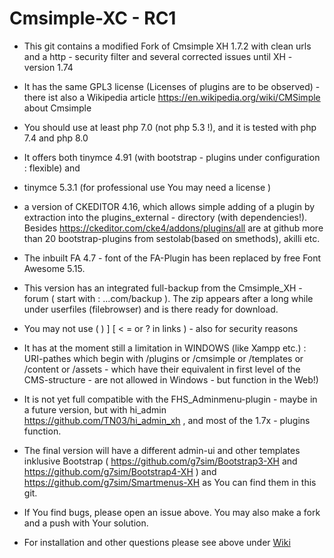 # Cmsimple-XC - RC1

* This git contains a  modified  Fork of Cmsimple XH 1.7.2 with clean urls and a http - security filter and several corrected issues until XH - version 1.74

* It has the same GPL3  license (Licenses of plugins are to be observed) - there ist also a Wikipedia article https://en.wikipedia.org/wiki/CMSimple about Cmsimple

* You should use at least php 7.0 (not php 5.3 !),  and it is tested with php 7.4 and php 8.0

* It offers both tinymce 4.91 (with bootstrap - plugins under configuration : flexible) and 

* tinymce 5.3.1 (for professional use You may need a license )

* a version of CKEDITOR 4.16, which allows simple adding of a plugin by extraction into the plugins_external - directory (with dependencies!). Besides https://ckeditor.com/cke4/addons/plugins/all are at github more than 20 bootstrap-plugins from sestolab(based on smethods), akilli etc. 

* The inbuilt FA 4.7 - font of the FA-Plugin has been replaced by free Font Awesome 5.15.

* This version has an integrated full-backup from the Cmsimple_XH - forum ( start with : ...com/backup ). The zip  appears after a long while under userfiles (filebrowser) and is there ready for download.

* You may not use ( ) ] [ < = or ? in links ) - also for security reasons

* It has at the moment still a limitation in WINDOWS (like Xampp etc.) :  URI-pathes which begin with /plugins or /cmsimple or /templates or   /content or /assets - which have their equivalent in first level of the CMS-structure - are  not allowed in Windows - but function in the Web!) 

* It is not yet full compatible with the FHS_Adminmenu-plugin - maybe in a future version, but with hi_admin https://github.com/TN03/hi_admin_xh , and most of the 1.7x - plugins function.

* The final version will have a different admin-ui and other templates inklusive Bootstrap ( https://github.com/g7sim/Bootstrap3-XH  and https://github.com/g7sim/Bootstrap4-XH ) and https://github.com/g7sim/Smartmenus-XH as You can find them in this git.

* If You find bugs, please open an issue above. You may also make a fork and a push with Your solution.

* For installation and other questions please see above under <a href=//https://github.com/g7sim/cmsimple-XH-CL/wiki>Wiki</a>

